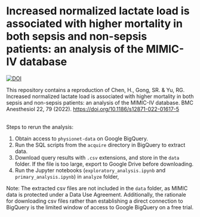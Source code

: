 # Increased normalized lactate load is associated with higher mortality in both sepsis and non-sepsis patients: an analysis of the MIMIC-IV database

[![DOI](https://zenodo.org/badge/505971146.svg)](https://zenodo.org/badge/latestdoi/505971146)

This repository contains a reproduction of Chen, H., Gong, SR. & Yu, RG. Increased normalized lactate load is associated with higher mortality in both sepsis and non-sepsis patients: an analysis of the MIMIC-IV database. BMC Anesthesiol 22, 79 (2022). https://doi.org/10.1186/s12871-022-01617-5

\
Steps to rerun the analysis:
1) Obtain access to `physionet-data` on Google BigQuery.
2) Run the SQL scripts from the `acquire` directory in BigQuery to extract data.
3) Download query results with `.csv` extensions, and store in the `data` folder. If the file is too large, export to Google Drive before downloading.
4) Run the Jupyter notebooks (`exploratory_analysis.ipynb` and `primary_analysis.ipynb`) in `analyze` folder,

Note: The extracted csv files are not included in the `data` folder, as MIMIC data is protected under a Data Use Agreement. Additionally, the rationale for downloading csv files rather than establishing a direct connection to BigQuery is the limited window of access to Google BigQuery on a free trial.
